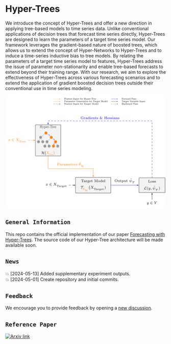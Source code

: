 # Hyper-Trees
We introduce the concept of Hyper-Trees and offer a new direction in applying tree-based models to time series data. Unlike conventional applications of decision trees that forecast time series directly, Hyper-Trees are designed to learn the parameters of a target time series model. Our framework leverages the gradient-based nature of boosted trees, which allows us to extend the concept of Hyper-Networks to Hyper-Trees and to induce a time-series inductive bias to tree models. By relating the parameters of a target time series model to features, Hyper-Trees address the issue of parameter non-stationarity and enable tree-based forecasts to extend beyond their training range. With our research, we aim to explore the effectiveness of Hyper-Trees across various forecasting scenarios and to extend the application of gradient boosted decision trees outside their conventional use in time series modeling. 

<center>
    <img height="350" src="figures/hypertree.png">
</center>

## `General Information`
This repo contains the official implementation of our paper [Forecasting with Hyper-Trees](https://arxiv.org/abs/2405.07836). The source code of our Hyper-Tree architecture will be made available soon.

## `News`
:boom: [2024-05-13] Added supplementary experiment outputs. <br/>
:boom: [2024-05-01] Create repository and initial commits.

## `Feedback`
We encourage you to provide feedback by opening a [new discussion](https://github.com/StatMixedML/Hyper-Trees/discussions).

## `Reference Paper`
[![Arxiv link](https://img.shields.io/badge/arXiv-Forecasting%20with%20Hyper--Trees-color=brightgreen)](https://arxiv.org/abs/2405.07836) <br/>
